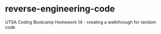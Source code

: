 # reverse-engineering-code
UTSA Coding Bootcamp Homework 14 - creating a walkthrough for random code
